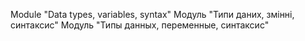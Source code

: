 Module "Data types, variables, syntax"
Модуль "Типи даних, змінні, синтаксис"
Модуль "Типы данных, переменные, синтаксис"
